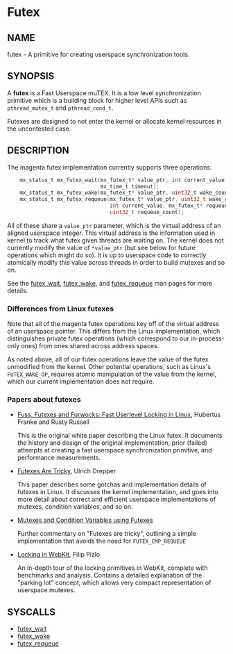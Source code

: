 # Futex

## NAME

futex - A primitive for creating userspace synchronization tools.

## SYNOPSIS

A **futex** is a Fast Userspace muTEX. It is a low level
synchronization primitive which is a building block for higher level
APIs such as `pthread_mutex_t` and `pthread_cond_t`.

Futexes are designed to not enter the kernel or allocate kernel
resources in the uncontested case.

## DESCRIPTION

The magenta futex implementation currently supports three operations:

```C
    mx_status_t mx_futex_wait(mx_futex_t* value_ptr, int current_value,
                              mx_time_t timeout);
    mx_status_t mx_futex_wake(mx_futex_t* value_ptr, uint32_t wake_count);
    mx_status_t mx_futex_requeue(mx_futex_t* value_ptr, uint32_t wake_count,
                                 int current_value, mx_futex_t* requeue_ptr,
                                 uint32_t requeue_count);
```

All of these share a `value_ptr` parameter, which is the virtual
address of an aligned userspace integer. This virtual address is the
information used in kernel to track what futex given threads are
waiting on. The kernel does not currently modify the value of
`*value_ptr` (but see below for future operations which might do
so). It is up to userspace code to correctly atomically modify this
value across threads in order to build mutexes and so on.

See the [futex_wait](../syscalls/futex_wait.md),
[futex_wake](../syscalls/futex_wake.md), and
[futex_requeue](../syscalls/futex_requeue.md) man pages for more details.

### Differences from Linux futexes

Note that all of the magenta futex operations key off of the virtual
address of an userspace pointer. This differs from the Linux
implementation, which distinguishes private futex operations (which
correspond to our in-process-only ones) from ones shared across
address spaces.

As noted above, all of our futex operations leave the value of the
futex unmodified from the kernel. Other potential operations, such as
Linux's `FUTEX_WAKE_OP`, requires atomic manipulation of the value
from the kernel, which our current implementation does not require.

### Papers about futexes

- [Fuss, Futexes and Furwocks: Fast Userlevel Locking in Linux](https://www.kernel.org/doc/ols/2002/ols2002-pages-479-495.pdf), Hubertus Franke and Rusty Russell

    This is the original white paper describing the Linux futex. It
    documents the history and design of the original implementation,
    prior (failed) attempts at creating a fast userspace
    synchronization primitive, and performance measurements.

- [Futexes Are Tricky](https://www.akkadia.org/drepper/futex.pdf), Ulrich Drepper

    This paper describes some gotchas and implementation details of
    futexes in Linux. It discusses the kernel implementation, and goes
    into more detail about correct and efficient userspace
    implementations of mutexes, condition variables, and so on.

- [Mutexes and Condition Variables using Futexes](http://locklessinc.com/articles/mutex_cv_futex/)

    Further commentary on "Futexes are tricky", outlining a simple
    implementation that avoids the need for `FUTEX_CMP_REQUEUE`

- [Locking in WebKit](https://webkit.org/blog/6161/locking-in-webkit/), Filip Pizlo

    An in-depth tour of the locking primitives in WebKit, complete with
    benchmarks and analysis. Contains a detailed explanation of the "parking
    lot" concept, which allows very compact representation of userspace
    mutexes.

## SYSCALLS

+ [futex_wait](../syscalls/futex_wait.md)
+ [futex_wake](../syscalls/futex_wake.md)
+ [futex_requeue](../syscalls/futex_requeue.md)
